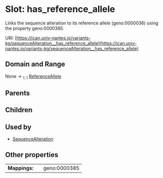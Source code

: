 
# Slot: has_reference_allele

Links the sequence alteration to its reference allele (geno:0000036) using the property geno:0000385.

URI: [https://ican.univ-nantes.io/variants-kg/sequenceAlteration__has_reference_allele](https://ican.univ-nantes.io/variants-kg/sequenceAlteration__has_reference_allele)


## Domain and Range

None &#8594;  <sub>1..1</sub> [ReferenceAllele](ReferenceAllele.md)

## Parents


## Children


## Used by

 * [SequenceAlteration](SequenceAlteration.md)

## Other properties

|  |  |  |
| --- | --- | --- |
| **Mappings:** | | geno:0000385 |